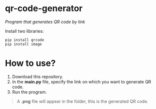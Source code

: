 # qr-code-generator
*Program that generates QR code by link*

Install two libraries:
```
pip install qrcode
pip install image
```
# How to use?
1. Download this repository.
2. In the **main.py** file, specify the link on which you want to generate QR code.
3. Run the program.
> A **.png** file will appear in the folder, this is the generated QR code.



